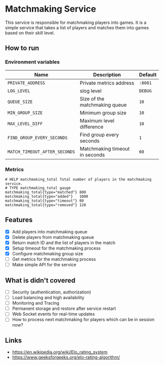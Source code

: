 # Matchmaking Service

This service is responsible for matchmaking players into games. It is a simple service that takes a list of players and matches them into games based on their skill level.

## How to run

### Environment variables

| Name                          | Description                    | Default |
|-------------------------------|--------------------------------|---------|
| `PRIVATE_ADDRESS`             | Private metrics address        | `:8081` |
| `LOG_LEVEL`                   | slog level                     | `DEBUG` |
| `QUEUE_SIZE`                  | Size of the matchmaking queue  | `10`    |
| `MIN_GROUP_SIZE`              | Minimum group size             | `10`    |
| `MAX_LEVEL_DIFF`              | Maximum level difference       | `10`    |
| `FIND_GROUP_EVERY_SECONDS`    | Find group every seconds       | `1`     |
| `MATCH_TIMEOUT_AFTER_SECONDS` | Matchmaking timeout in seconds | `60`    |


### Metrics

```
# HELP matchmaking_total Total number of players in the matchmaking service.
# TYPE matchmaking_total gauge
matchmaking_total{type="matched"} 800
matchmaking_total{type="added"}   1000
matchmaking_total{type="timeout"} 80
matchmaking_total{type="removed"} 120
```


## Features

- [X] Add players into matchmaking queue
- [X] Delete players from matchmaking queue
- [X] Return match ID and the list of players in the match
- [X] Setup timeout for the matchmaking process
- [X] Configure matchmaking group size
- [ ] Get metrics for the matchmaking process
- [ ] Make simple API for the service

## What is didn't covered

- [ ] Security (authentication, authorization)
- [ ] Load balancing and high availability
- [ ] Monitoring and Tracing
- [ ] Permanent storage and restore after service restart
- [ ] Web Socket events for real-time updates
- [ ] How to process next matchmaking for players which can be in session now?

## Links

- <https://en.wikipedia.org/wiki/Elo_rating_system>
- <https://www.geeksforgeeks.org/elo-rating-algorithm/>
